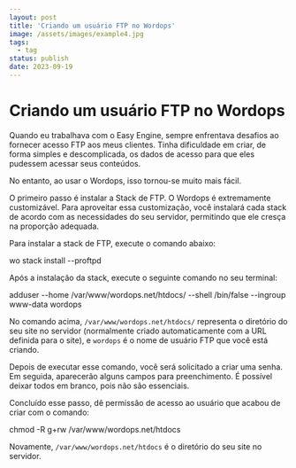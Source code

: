 ```yaml
---
layout: post
title: 'Criando um usuário FTP no Wordops'
image: /assets/images/example4.jpg
tags:
  - tag
status: publish
date: 2023-09-19
---
```

# Criando um usuário FTP no Wordops

Quando eu trabalhava com o Easy Engine, sempre enfrentava desafios ao fornecer acesso FTP aos meus clientes. Tinha dificuldade em criar, de forma simples e descomplicada, os dados de acesso para que eles pudessem acessar seus conteúdos.

No entanto, ao usar o Wordops, isso tornou-se muito mais fácil.

O primeiro passo é instalar a Stack de FTP. O Wordops é extremamente customizável. Para aproveitar essa customização, você instalará cada stack de acordo com as necessidades do seu servidor, permitindo que ele cresça na proporção adequada.

Para instalar a stack de FTP, execute o comando abaixo:

wo stack install --proftpd

Após a instalação da stack, execute o seguinte comando no seu terminal:

adduser --home /var/www/wordops.net/htdocs/ --shell /bin/false --ingroup www-data wordops

No comando acima,  `/var/www/wordops.net/htdocs/`  representa o diretório do seu site no servidor (normalmente criado automaticamente com a URL definida para o site), e  `wordops`  é o nome de usuário FTP que você está criando.

Depois de executar esse comando, você será solicitado a criar uma senha. Em seguida, aparecerão alguns campos para preenchimento. É possível deixar todos em branco, pois não são essenciais.

Concluído esse passo, dê permissão de acesso ao usuário que acabou de criar com o comando:

chmod -R g+rw /var/www/wordops.net/htdocs

Novamente,  `/var/www/wordops.net/htdocs`  é o diretório do seu site no servidor.